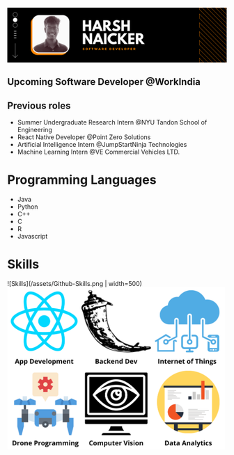 ![Banner](/assets/Github-Banner.png)
## Upcoming Software Developer @WorkIndia
## Previous roles
- Summer Undergraduate Research Intern @NYU Tandon School of Engineering
- React Native Developer @Point Zero Solutions
- Artificial Intelligence Intern @JumpStartNinja Technologies
- Machine Learning Intern @VE Commercial Vehicles LTD.
# Programming Languages
- Java
- Python
- C++
- C
- R
- Javascript
# Skills
![Skills](/assets/Github-Skills.png | width=500)
<img src="/assets/Github-Skills.png" alt="Skills" width="500">

<!--
**Harsh-Naicker/Harsh-Naicker** is a ✨ _special_ ✨ repository because its `README.md` (this file) appears on your GitHub profile.

Here are some ideas to get you started:

- 🔭 I’m currently working on ...
- 🌱 I’m currently learning ...
- 👯 I’m looking to collaborate on ...
- 🤔 I’m looking for help with ...
- 💬 Ask me about ...
- 📫 How to reach me: ...
- 😄 Pronouns: ...
- ⚡ Fun fact: ...
-->
